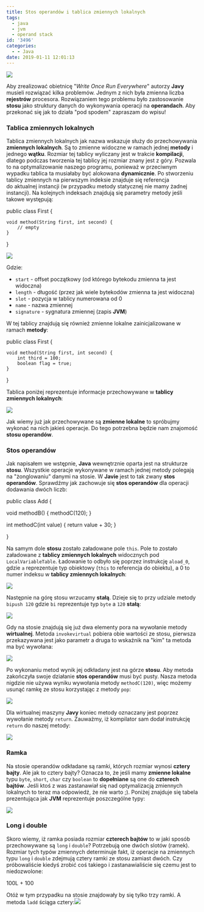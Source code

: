 ```yaml
---
title: Stos operandów i tablica zmiennych lokalnych
tags:
  - java
  - jvm
  - operand stack
id: '3496'
categories:
  - - Java
date: 2019-01-11 12:01:13
---
```


![](http://codecouple.pl/wp-content/uploads/2017/02/java-logo.png)

Aby zrealizować obietnicę "_Write Once Run Everywhere_" autorzy **Javy** musieli rozwiązać kilka problemów. Jednym z nich była zmienna liczba **rejestrów** procesora. Rozwiązaniem tego problemu było zastosowanie **stosu** jako struktury danych do wykonywania operacji na **operandach**. Aby przekonać się jak to działa "pod spodem" zapraszam do wpisu!
<!-- more -->
### Tablica zmiennych lokalnych

Tablica zmiennych lokalnych jak nazwa wskazuje służy do przechowywania **zmiennych lokalnych**. Są to zmienne widoczne w ramach jednej **metody** i jednego **wątku**. Rozmiar tej tablicy wyliczany jest w trakcie **kompilacji**, dlatego podczas tworzenia tej tablicy jej rozmiar znany jest z góry. Pozwala to na optymalizowanie naszego programu, ponieważ w przeciwnym wypadku tablica ta musiałaby być alokowana **dynamicznie**. Po stworzeniu tablicy zmiennych na pierwszym indeksie znajduje się referencja do aktualnej instancji (w przypadku metody statycznej nie mamy żadnej instancji). Na kolejnych indeksach znajdują się parametry metody jeśli takowe występują:

public class First {
    
    void method(String first, int second) {
        // empty
    }
    
}

![](https://codecouple.pl/wp-content/uploads/2019/01/local_variable_table_second-1024x363.png)

Gdzie:

*   `start` - offset początkowy (od którego bytekodu zmienna ta jest widoczna)
*   `length` - długość (przez jak wiele bytekodów zmienna ta jest widoczna)
*   `slot` - pozycja w tablicy numerowana od 0
*   `name` - nazwa zmiennej
*   `signature` - sygnatura zmiennej (zapis **JVM**)

W tej tablicy znajdują się również zmienne lokalne zainicjalizowane w ramach **metody**:

public class First {
    
    void method(String first, int second) {
        int third = 100;
        boolean flag = true;
    }
    
}

Tablica poniżej reprezentuje informacje przechowywane w **tablicy zmiennych lokalnych**:

![](https://codecouple.pl/wp-content/uploads/2019/01/local_variable_table-1024x516.png)

Jak wiemy już jak przechowywane są **zmienne lokalne** to spróbujmy wykonać na nich jakieś operacje. Do tego potrzebna będzie nam znajomość **stosu operandów**.

### Stos operandów

Jak napisałem we wstępnie, **Java** wewnętrznie oparta jest na strukturze **stosu**. Wszystkie operacje wykonywane w ramach jednej metody polegają na "żonglowaniu" danymi na stosie. W **Javie** jest to tak zwany **stos operandów**. Sprawdźmy jak zachowuje się **stos operandów** dla operacji dodawania dwóch liczb:

public class Add {

  void methodB() {
    methodC(120);
  }

  int methodC(int value) {
    return value + 30;
  }

}

Na samym dole **stosu** zostało załadowane pole `this`. Pole to zostało załadowane z **tablicy zmiennych lokalnych** widocznych pod `LocalVariableTable`. Ładowanie to odbyło się poprzez instrukcję `aload_0`, gdzie `a` reprezentuje typ obiektowy (`this` to referencja do obiektu), a 0 to numer indeksu w **tablicy zmiennych lokalnych**:

![](https://codecouple.pl/wp-content/uploads/2019/01/method_b_operand_stack-1024x659.png)

Następnie na górę stosu wrzucamy **stałą**. Dzieje się to przy udziale metody `bipush 120` gdzie `bi` reprezentuje typ `byte` a `120` **stałą**:

![](https://codecouple.pl/wp-content/uploads/2019/01/method_b_operand_stack_1-1024x659.png)

Gdy na stosie znajdują się już dwa elementy pora na wywołanie metody **wirtualnej**. Metoda `invokevirtual` pobiera obie wartości ze stosu, pierwsza przekazywana jest jako parametr a druga to wskaźnik na "kim" ta metoda ma być wywołana:

![](https://codecouple.pl/wp-content/uploads/2019/01/method_b_operand_stack_2-1024x659.png)

Po wykonaniu metod wynik jej odkładany jest na górze **stosu**. Aby metoda zakończyła swoje działanie **stos operandów** musi być pusty. Nasza metoda nigdzie nie używa wyniku wywołania metody `methodC(120)`, więc możemy usunąć ramkę ze stosu korzystając z metody `pop`:

![](https://codecouple.pl/wp-content/uploads/2019/01/method_b_operand_stack_3-1024x659.png)

Dla wirtualnej maszyny **Javy** koniec metody oznaczany jest poprzez wywołanie metody `return`. Zauważmy, iż kompilator sam dodał instrukcję `return` do naszej metody:

![](https://codecouple.pl/wp-content/uploads/2019/01/method_b_operand_stack_4-1024x659.png)

### Ramka

Na stosie operandów odkładane są ramki, których rozmiar wynosi **cztery bajty**. Ale jak to cztery bajty? Oznacza to, że jeśli mamy **zmienne lokalne** typu `byte`, `short`, `char` czy `boolean` to **dopełniane** są one do **czterech bajtów**. Jeśli ktoś z was zastanawiał się nad optymalizacją zmiennych lokalnych to teraz ma odpowiedź, że nie warto ;). Poniżej znajduje się tabela prezentująca jak **JVM** reprezentuje poszczególne typy:

![](https://codecouple.pl/wp-content/uploads/2019/01/jvm_bytecode_table-1024x574.png)

### Long i double

Skoro wiemy, iż ramka posiada rozmiar **czterech bajtów** to w jaki sposób przechowywane są `long` i `double`? Potrzebują one dwóch slotów (ramek). Rozmiar tych typów zmiennych determinuje fakt, iż operacje na zmiennych typu `long` i `double` zdejmują cztery ramki ze stosu zamiast dwóch. Czy próbowaliście kiedyś zrobić coś takiego i zastanawialiście się czemu jest to niedozwolone:

100L + 100

Otóż w tym przypadku na stosie znajdowały by się tylko trzy ramki. A metoda `ladd` ściąga cztery:![](https://codecouple.pl/wp-content/uploads/2019/01/operand_stack_long_int-1024x315.png)